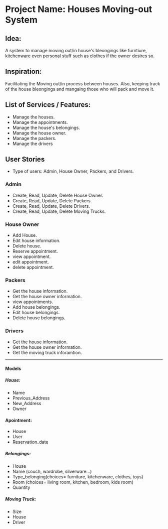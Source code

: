 
# Project Name: Houses Moving-out System

## Idea:
A system to manage moving out/in house's bleongings like furntiure, kitchenware even personal stuff such as clothes if the owner desires so.

## Inspiration:
Facilitating the Moving out/in process between houses. Also, keeping track of the house bleongings and mangaing those who will pack and move it.
 
## List of Services / Features:

- Manage the houses.
- Manage the appointments.
- Manage the house's belongings.
- Manage the house owner.
- Manage the packers.
- Manage the drivers

## User Stories
- Type of users: Admin, House Owner, Packers, and Drivers.

### Admin

- Create, Read, Update, Delete House Owner.
- Create, Read, Update, Delete Packers.
- Create, Read, Update, Delete Drivers.
- Create, Read, Update, Delete Moving Trucks.

### House Owner

- Add House.
- Edit house information.
- Delete house.
- Reserve appointment.
- view appointment.
- edit appointment.
- delete appointment.

### Packers

- Get the house information.
- Get the house owner information.
- view appointments.
- Add house belongings.
- Edit house belongings.
- Delete house belongings.

### Drivers

- Get the house information.
- Get the house owner information.
- Get the moving truck inforamtion.


------------


#### Models


##### House:
- Name
- Previous_Address
- New_Address
- Owner

#### Apointment:
- House
- User
- Reservation_date

##### Belongings:
- House
- Name (couch, wardrobe, silverware...)
- Type_belonging(choices= furniture, kitchenware, clothes, toys)
- Room (choices= living room, kitchen, bedroom, kids room)
- Quantity

##### Moving Truck:
- Size
- House
- Driver
